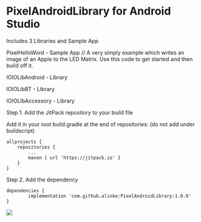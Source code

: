 
PixelAndroidLibrary for Android Studio
==========

Includes 3 Libraries and Sample App

PixelHelloWord - Sample App // A very simply example which writes an image of an Apple to the LED Matrix. Use this code to get started and then build off it.

IOIOLibAndroid - Library

IOIOLibBT - Library

IOIOLIbAccessory - Library

Step 1. Add the JitPack repository to your build file

Add it in your root build.gradle at the end of repositories: (do not add under buildscript)

	allprojects {
		repositories {
			...
			maven { url 'https://jitpack.io' }
		}
	}

  Step 2. Add the dependency

	dependencies {
	        implementation 'com.github.alinke:PixelAndroidLibrary:1.0.0'
	}

[![](https://jitpack.io/v/alinke/PixelAndroidLibrary.svg)](https://jitpack.io/#alinke/PixelAndroidLibrary)

